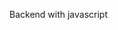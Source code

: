 Backend with javascript 




<!-- npm packages used:
1.mongoose 
2.express
3.mongoose-aggregate-paginate-v2
4.bcrypt -- for password encryption
5.jsonwebtoken
6.cloudinary -- file uploading
7.Multer-middleware for handling file uploading
8.Cookie-parser
9. .env
10.cors
 -->
